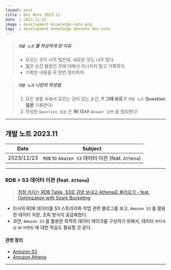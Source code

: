 ```yaml
---
layout: post
title : Dev Note 2023.11
date  : 2023-11-23
image : development-knowledge-note.png
tags  : development knowledge devnote dev-note
---
```


> ##### `개발 노트` 를 작성하게 된 이유 
>- 모르는 것이 너무 많은데, 새로운 것도 너무 많다.
>- 짧은 순간 몰랐던 것에 대해서 지나치지 말고 기록하자.
>- 기록한 내용을 꼭 한번 정리하자.

> ##### `개발 노트` 나만의 작성법
>1. 모든 생활 속에서 모르는 것이 있는 순간, **!! 그때 바로 !!** `개발 노트` **Question 질문** 기록한다!
>2. 작성한 `Question 질문` 은 **꼭! 다시!** `Answer 답변` 을 정리한다!

---

## 개발 노트 2023.11

| Date | Subject |
| :---: | --- |
| 2023/11/23 | `RDB` to `Amazon S3` 데이터 이관 (feat. `Athena`) |

---

### RDB > S3 데이터 이관 (feat. `Athena`)

> [점점 커지는 RDB Table, S3로 귀양 보내고 Athena로 불러오기 - feat. Optimization with Spark Bucketing](https://blog.banksalad.com/tech/data-optimization-with-bucketing/)

- 타사의 RDB 데이터를 S3 스토리지화 작업 관련 블로그를 보고, `Amozon S3` 를 활용한 데이터 저장, 조회 방식이 궁금해졌다.
- 과연, `Amozon S3` 를 활용한 최적의 데이터 레이크를 구성하기 위해서, 데이터 `파티셔닝` or `버켓팅` 에 대한 학습도 필요할 것 같다.

#### 관련 정리

- [Amozon S3](/2023/11/29/AWS-s3)
- [Amozon Athena](/2023/11/29/AWS-s3)

---
